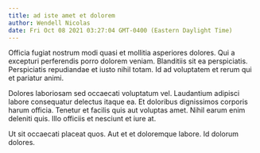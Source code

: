 ```yaml
---
title: ad iste amet et dolorem
author: Wendell Nicolas
date: Fri Oct 08 2021 03:27:04 GMT-0400 (Eastern Daylight Time)
---
```

Officia fugiat nostrum modi quasi et mollitia asperiores dolores. Qui a excepturi perferendis porro dolorem veniam. Blanditiis sit ea perspiciatis. Perspiciatis repudiandae et iusto nihil totam. Id ad voluptatem et rerum qui et pariatur animi.

 Dolores laboriosam sed occaecati voluptatum vel. Laudantium adipisci labore consequatur delectus itaque ea. Et doloribus dignissimos corporis harum officia. Tenetur et facilis quis aut voluptas amet. Nihil earum enim deleniti quis. Illo officiis et nesciunt et iure at.

 Ut sit occaecati placeat quos. Aut et et doloremque labore. Id dolorum dolores.